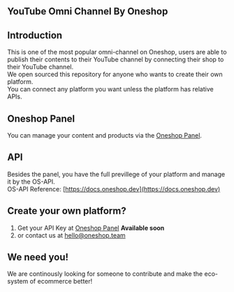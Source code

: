 YouTube Omni Channel By Oneshop
---------------
## Introduction

This is one of the most popular omni-channel on Oneshop, users are able to publish their contents to their YouTube channel by connecting their shop to their YouTube channel.  
We open sourced this repository for anyone who wants to create their own platform.  
You can connect any platform you want unless the platform has relative APIs.  


## Oneshop Panel
You can manage your content and products via the [Oneshop Panel](https://panel.oneshop.cloud).  

## API
Besides the panel, you have the full previllege of your platform and manage it by the OS-API.  
OS-API Reference: [https://docs.oneshop.dev](https://docs.oneshop.dev)  

## Create your own platform?
1. Get your API Key at [Oneshop Panel](https://panel.oneshop.cloud) **Available soon**  
2. or contact us at [hello@oneshop.team](mailto://hello.oneshop.team)  

## We need you!
We are continously looking for someone to contribute and make the eco-system of ecommerce better!  